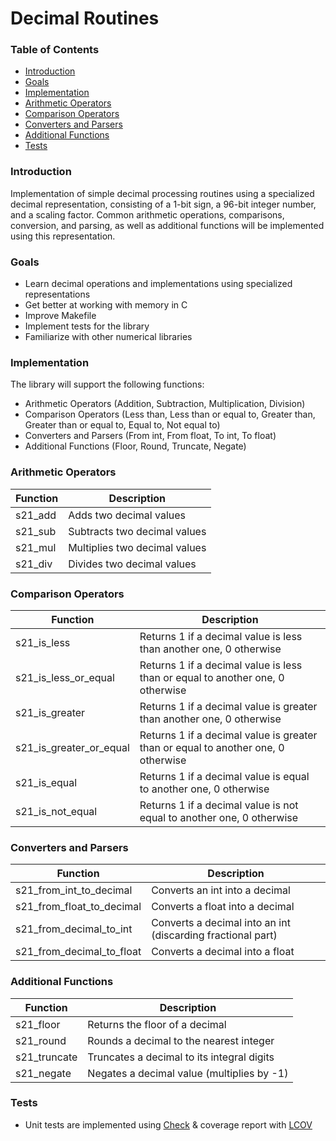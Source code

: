 # Decimal Routines

### Table of Contents
* [Introduction](#introduction)
* [Goals](#goals)
* [Implementation](#implementation)
* [Arithmetic Operators](#arithmetic-operators)
* [Comparison Operators](#comparison-operators)
* [Converters and Parsers](#converters-and-parsers)
* [Additional Functions](#additional-functions)
* [Tests](#tests)

### Introduction

Implementation of simple decimal processing routines using a specialized decimal representation, consisting of a 1-bit sign, a 96-bit integer number, and a scaling factor. Common arithmetic operations, comparisons, conversion, and parsing, as well as additional functions will be implemented using this representation.

### Goals
- Learn decimal operations and implementations using specialized representations
- Get better at working with memory in C
- Improve Makefile
- Implement tests for the library
- Familiarize with other numerical libraries

### Implementation

The library will support the following functions:
* Arithmetic Operators (Addition, Subtraction, Multiplication, Division)
* Comparison Operators (Less than, Less than or equal to, Greater than, Greater than or equal to, Equal to, Not equal to)
* Converters and Parsers (From int, From float, To int, To float)
* Additional Functions (Floor, Round, Truncate, Negate)

### Arithmetic Operators
Function | Description
-------- | -----------
s21_add | Adds two decimal values
s21_sub | Subtracts two decimal values
s21_mul | Multiplies two decimal values
s21_div | Divides two decimal values

### Comparison Operators
Function | Description
-------- | -----------
s21_is_less | Returns 1 if a decimal value is less than another one, 0 otherwise
s21_is_less_or_equal | Returns 1 if a decimal value is less than or equal to another one, 0 otherwise
s21_is_greater | Returns 1 if a decimal value is greater than another one, 0 otherwise
s21_is_greater_or_equal | Returns 1 if a decimal value is greater than or equal to another one, 0 otherwise
s21_is_equal | Returns 1 if a decimal value is equal to another one, 0 otherwise
s21_is_not_equal | Returns 1 if a decimal value is not equal to another one, 0 otherwise

### Converters and Parsers
Function | Description
-------- | -----------
s21_from_int_to_decimal | Converts an int into a decimal
s21_from_float_to_decimal | Converts a float into a decimal
s21_from_decimal_to_int | Converts a decimal into an int (discarding fractional part)
s21_from_decimal_to_float | Converts a decimal into a float

### Additional Functions
Function | Description
-------- | -----------
s21_floor | Returns the floor of a decimal
s21_round | Rounds a decimal to the nearest integer
s21_truncate | Truncates a decimal to its integral digits
s21_negate | Negates a decimal value (multiplies by -1)

### Tests
* Unit tests are implemented using [Check](https://libcheck.github.io/check/) & coverage report with [LCOV](https://github.com/linux-test-project/lcov)
